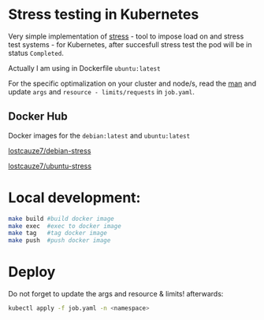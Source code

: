 # Stress testing in Kubernetes

Very simple implementation of [stress](https://github.com/resurrecting-open-source-projects/stress) - tool to impose load on and stress test systems - for Kubernetes, after succesfull stress test the pod will be in status `Completed`.

Actually I am using in Dockerfile `ubuntu:latest`

For the specific optimalization on your cluster and node/s, read the [man](https://linux.die.net/man/1/stress) and update `args` and `resource - limits/requests` in `job.yaml`.

## Docker Hub

Docker images for the `debian:latest` and `ubuntu:latest`

[lostcauze7/debian-stress](https://hub.docker.com/repository/docker/lostcauze7/debian-stress)

[lostcauze7/ubuntu-stress](https://hub.docker.com/repository/docker/lostcauze7/ubuntu-stress)

# Local development:

```bash
make build #build docker image
make exec  #exec to docker image
make tag   #tag docker image
make push  #push docker image
```

# Deploy

Do not forget to update the args and resource & limits! afterwards:

```bash
kubectl apply -f job.yaml -n <namespace>
```
